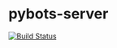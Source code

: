 # pybots-server
[![Build Status](https://travis-ci.org/spseol/pybots-server.svg?branch=master)](https://travis-ci.org/spseol/pybots-server)
